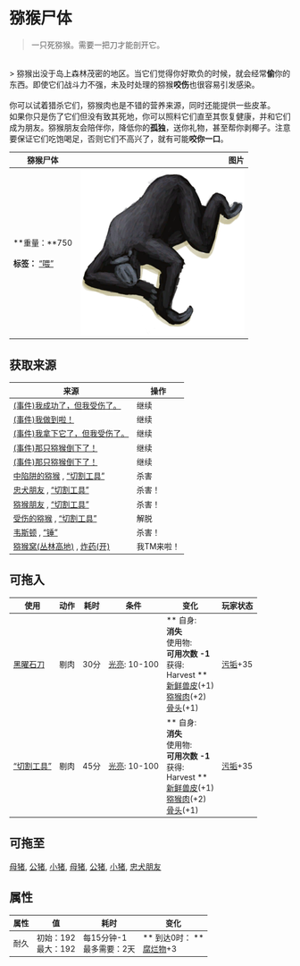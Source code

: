 # 猕猴尸体  
> 一只死猕猴。需要一把刀才能剖开它。  
<br>  
> 猕猴出没于岛上森林茂密的地区。当它们觉得你好欺负的时候，就会经常<b>偷</b>你的东西。即使它们战斗力不强，未及时处理的猕猴<b>咬伤</b>也很容易引发感染。<br><br>你可以试着猎杀它们，猕猴肉也是不错的营养来源，同时还能提供一些皮革。<br>如果你只是伤了它们但没有致其死地，你可以照料它们直至其恢复健康，并和它们成为朋友。猕猴朋友会陪伴你，降低你的<b>孤独</b>，送你礼物，甚至帮你剥椰子。注意要保证它们吃饱喝足，否则它们不高兴了，就有可能<b>咬你一口</b>。  
  
  猕猴尸体  |   图片   
 ----  |  ----:   
 **重量：**750<br><br>**标签：**	[“喂”](tag_Meat.md)  |  <img decoding="async" src="Sprite/MacaqueCarcass.png" href="a.md" style="max-width:300px;max-height:300px;">   
  
## 获取来源  
来源  |  操作  
----  |  ----  
[(事件)我成功了，但我受伤了。](Event_MacaqueDenFightMixedSuccess.md)  |  继续  
[(事件)我做到啦！](Event_MacaqueDenFightSuccess.md)  |  继续  
[(事件)我拿下它了，但我受伤了。](Event_MacaqueFightMixedSuccess.md)  |  继续  
[(事件)那只猕猴倒下了！](Event_MacaqueFightSuccess.md)  |  继续  
[(事件)那只猕猴倒下了！](Event_MacaqueUndeadFightSuccess.md)  |  继续  
[中陷阱的猕猴](CageTrapMacaque.md) , [“切割工具”](tag_Cutter.md)  |  杀害  
[忠犬朋友](DogFriend.md) , [“切割工具”](tag_Cutter.md)  |  杀害！  
[猕猴朋友](MacaqueFriend.md) , [“切割工具”](tag_Cutter.md)  |  杀害！  
[受伤的猕猴](MacaqueWounded.md) , [“切割工具”](tag_Cutter.md)  |  解脱  
[韦斯顿](Weston.md) , [“锤”](tag_Hammer.md)  |  杀害！  
[猕猴窝(丛林高地)](MacaqueDenEntrance.md) , [炸药(开)](DynamiteOn.md)  |  我TM来啦！  
## 可拖入  
使用  |  动作  |  耗时  |  条件  |  变化  |  玩家状态  
----  |  ----  |  ----  |  ----  |  ----  |  ----  
[黑曜石刀](KnifeObsidian.md)  |  剔肉  |  30分  |  [光亮](Light.md): 10-100  |  ** 自身: **<br>消失<br>** 使用物: **<br>可用次数  -1<br>** 获得: **<br>** Harvest **<br>  [新鲜兽皮](SkinFresh.md)(+1)<br>  [猕猴肉](MacaqueMeat.md)(+2)<br>  [骨头](Bones.md)(+1)<br>  |  [污垢](Filth.md)+35  
[“切割工具”](tag_Cutter.md)  |  剔肉  |  45分  |  [光亮](Light.md): 10-100  |  ** 自身: **<br>消失<br>** 使用物: **<br>可用次数  -1<br>** 获得: **<br>** Harvest **<br>  [新鲜兽皮](SkinFresh.md)(+1)<br>  [猕猴肉](MacaqueMeat.md)(+2)<br>  [骨头](Bones.md)(+1)<br>  |  [污垢](Filth.md)+35  
## 可拖至  
[母猪](BoarEnclosureFemale.md), [公猪](BoarEnclosureMale.md), [小猪](BoarEnclosurePiglet.md), [母猪](BoarTiedFemale.md), [公猪](BoarTiedMale.md), [小猪](BoarTiedPiglet.md), [忠犬朋友](DogFriend.md)  
## 属性   
属性  |  值  |  耗时  |  变化  
----  |  ----  |  ----  |  ----  
耐久  |  初始：192<br>最大：192  |  每15分钟-1<br>最多需要：2天  |  ** 到达0时： **<br>[腐烂物](RottenRemains.md)+3   
